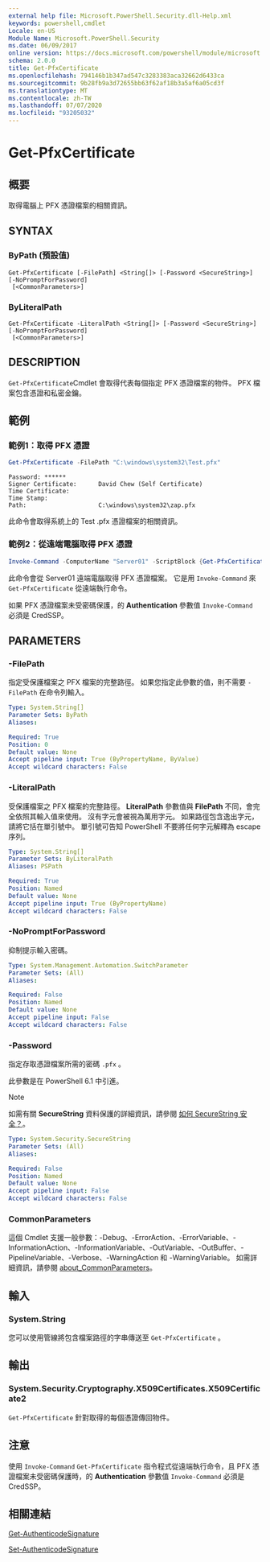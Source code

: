 ```yaml
---
external help file: Microsoft.PowerShell.Security.dll-Help.xml
keywords: powershell,cmdlet
Locale: en-US
Module Name: Microsoft.PowerShell.Security
ms.date: 06/09/2017
online version: https://docs.microsoft.com/powershell/module/microsoft.powershell.security/get-pfxcertificate?view=powershell-7.1&WT.mc_id=ps-gethelp
schema: 2.0.0
title: Get-PfxCertificate
ms.openlocfilehash: 794146b1b347ad547c3283383aca32662d6433ca
ms.sourcegitcommit: 9b28fb9a3d72655bb63f62af18b3a5af6a05cd3f
ms.translationtype: MT
ms.contentlocale: zh-TW
ms.lasthandoff: 07/07/2020
ms.locfileid: "93205032"
---
```

# Get-PfxCertificate

## 概要
取得電腦上 PFX 憑證檔案的相關資訊。

## SYNTAX

### ByPath (預設值)

```
Get-PfxCertificate [-FilePath] <String[]> [-Password <SecureString>] [-NoPromptForPassword]
 [<CommonParameters>]
```

### ByLiteralPath

```
Get-PfxCertificate -LiteralPath <String[]> [-Password <SecureString>] [-NoPromptForPassword]
 [<CommonParameters>]
```

## DESCRIPTION

`Get-PfxCertificate`Cmdlet 會取得代表每個指定 PFX 憑證檔案的物件。
PFX 檔案包含憑證和私密金鑰。

## 範例

### 範例1：取得 PFX 憑證

```powershell
Get-PfxCertificate -FilePath "C:\windows\system32\Test.pfx"
```

```output
Password: ******
Signer Certificate:      David Chew (Self Certificate)
Time Certificate:
Time Stamp:
Path:                    C:\windows\system32\zap.pfx
```

此命令會取得系統上的 Test .pfx 憑證檔案的相關資訊。

### 範例2：從遠端電腦取得 PFX 憑證

```powershell
Invoke-Command -ComputerName "Server01" -ScriptBlock {Get-PfxCertificate -FilePath "C:\Text\TestNoPassword.pfx"} -Authentication CredSSP
```

此命令會從 Server01 遠端電腦取得 PFX 憑證檔案。 它是用 `Invoke-Command` 來 `Get-PfxCertificate` 從遠端執行命令。

如果 PFX 憑證檔案未受密碼保護，的 **Authentication** 參數值 `Invoke-Command` 必須是 CredSSP。

## PARAMETERS

### -FilePath

指定受保護檔案之 PFX 檔案的完整路徑。 如果您指定此參數的值，則不需要 `-FilePath` 在命令列輸入。

```yaml
Type: System.String[]
Parameter Sets: ByPath
Aliases:

Required: True
Position: 0
Default value: None
Accept pipeline input: True (ByPropertyName, ByValue)
Accept wildcard characters: False
```

### -LiteralPath

受保護檔案之 PFX 檔案的完整路徑。 **LiteralPath** 參數值與 **FilePath** 不同，會完全依照其輸入值來使用。 沒有字元會被視為萬用字元。 如果路徑包含逸出字元，請將它括在單引號中。 單引號可告知 PowerShell 不要將任何字元解釋為 escape 序列。

```yaml
Type: System.String[]
Parameter Sets: ByLiteralPath
Aliases: PSPath

Required: True
Position: Named
Default value: None
Accept pipeline input: True (ByPropertyName)
Accept wildcard characters: False
```

### -NoPromptForPassword

抑制提示輸入密碼。

```yaml
Type: System.Management.Automation.SwitchParameter
Parameter Sets: (All)
Aliases:

Required: False
Position: Named
Default value: None
Accept pipeline input: False
Accept wildcard characters: False
```

### -Password

指定存取憑證檔案所需的密碼 `.pfx` 。

此參數是在 PowerShell 6.1 中引進。

> [!NOTE]
> 如需有關 **SecureString** 資料保護的詳細資訊，請參閱 [如何 SecureString 安全？](/dotnet/api/system.security.securestring#how-secure-is-securestring)。

```yaml
Type: System.Security.SecureString
Parameter Sets: (All)
Aliases:

Required: False
Position: Named
Default value: None
Accept pipeline input: False
Accept wildcard characters: False
```

### CommonParameters

這個 Cmdlet 支援一般參數：-Debug、-ErrorAction、-ErrorVariable、-InformationAction、-InformationVariable、-OutVariable、-OutBuffer、-PipelineVariable、-Verbose、-WarningAction 和 -WarningVariable。 如需詳細資訊，請參閱 [about_CommonParameters](https://go.microsoft.com/fwlink/?LinkID=113216)。

## 輸入

### System.String

您可以使用管線將包含檔案路徑的字串傳送至 `Get-PfxCertificate` 。

## 輸出

### System.Security.Cryptography.X509Certificates.X509Certificate2

`Get-PfxCertificate` 針對取得的每個憑證傳回物件。

## 注意

使用 `Invoke-Command` `Get-PfxCertificate` 指令程式從遠端執行命令，且 PFX 憑證檔案未受密碼保護時，的 **Authentication** 參數值 `Invoke-Command` 必須是 CredSSP。

## 相關連結

[Get-AuthenticodeSignature](Get-AuthenticodeSignature.md)

[Set-AuthenticodeSignature](Set-AuthenticodeSignature.md)

